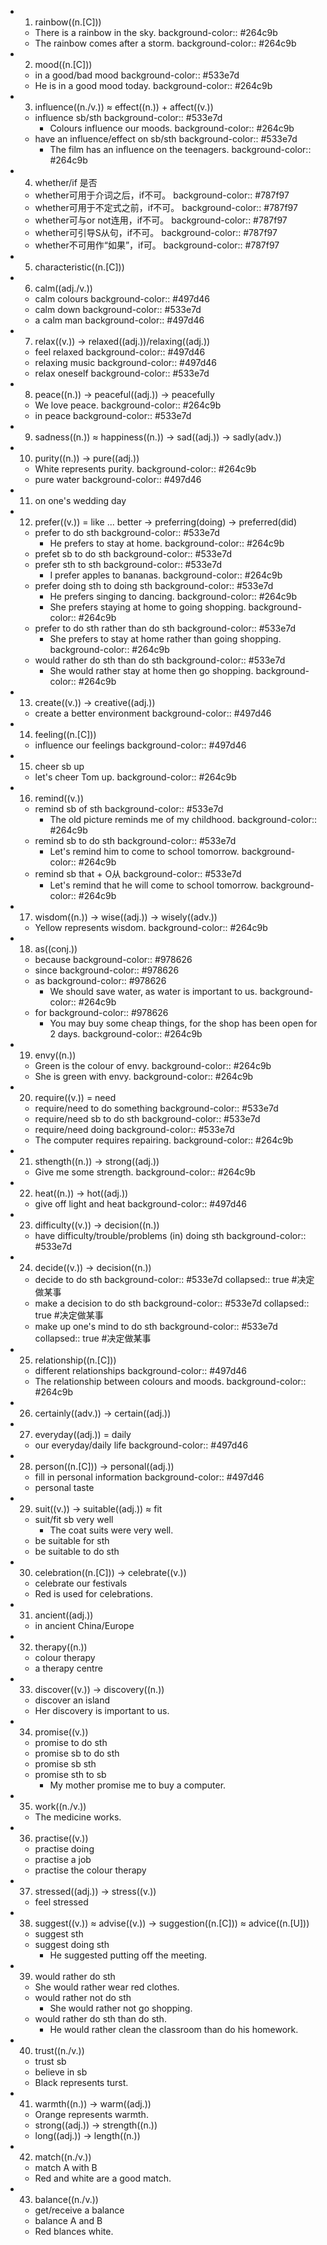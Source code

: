 - 1. rainbow((n.[C]))
	- There is a rainbow in the sky.
	  background-color:: #264c9b
	- The rainbow comes after a storm.
	  background-color:: #264c9b
- 2. mood((n.[C]))
	- in a good/bad mood
	  background-color:: #533e7d
	- He is in a good mood today.
	  background-color:: #264c9b
- 3. influence((n./v.)) ≈ effect((n.)) + affect((v.))
	- influence sb/sth
	  background-color:: #533e7d
		- Colours influence our moods.
		  background-color:: #264c9b
	- have an influence/effect on sb/sth
	  background-color:: #533e7d
		- The film has an influence on the teenagers.
		  background-color:: #264c9b
- 4. whether/if 是否
	- whether可用于介词之后，if不可。
	  background-color:: #787f97
	- whether可用于不定式之前，if不可。
	  background-color:: #787f97
	- whether可与or not连用，if不可。
	  background-color:: #787f97
	- whether可引导S从句，if不可。
	  background-color:: #787f97
	- whether不可用作“如果”，if可。
	  background-color:: #787f97
- 5. characteristic((n.[C]))
- 6. calm((adj./v.))
	- calm colours
	  background-color:: #497d46
	- calm down
	  background-color:: #533e7d
	- a calm man
	  background-color:: #497d46
- 7. relax((v.)) -> relaxed((adj.))/relaxing((adj.))
	- feel relaxed
	  background-color:: #497d46
	- relaxing music
	  background-color:: #497d46
	- relax oneself
	  background-color:: #533e7d
- 8. peace((n.)) -> peaceful((adj.)) -> peacefully
	- We love peace.
	  background-color:: #264c9b
	- in peace
	  background-color:: #533e7d
- 9. sadness((n.)) ≈ happiness((n.)) -> sad((adj.)) -> sadly(adv.))
- 10. purity((n.)) -> pure((adj.))
	- White represents purity.
	  background-color:: #264c9b
	- pure water
	  background-color:: #497d46
- 11. on one's wedding day
- 12. prefer((v.)) = like ... better -> preferring(doing) -> preferred(did)
	- prefer to do sth
	  background-color:: #533e7d
		- He prefers to stay at home.
		  background-color:: #264c9b
	- prefet sb to do sth
	  background-color:: #533e7d
	- prefer sth to sth
	  background-color:: #533e7d
		- I prefer apples to bananas.
		  background-color:: #264c9b
	- prefer doing sth to doing sth
	  background-color:: #533e7d
		- He prefers singing to dancing.
		  background-color:: #264c9b
		- She prefers staying at home to going shopping.
		  background-color:: #264c9b
	- prefer to do sth rather than do sth
	  background-color:: #533e7d
		- She prefers to stay at home rather than going shopping.
		  background-color:: #264c9b
	- would rather do sth than do sth
	  background-color:: #533e7d
		- She would rather stay at home then go shopping.
		  background-color:: #264c9b
- 13.  create((v.)) -> creative((adj.))
	- create a better environment
	  background-color:: #497d46
- 14. feeling((n.[C]))
	- influence our feelings
	  background-color:: #497d46
- 15. cheer sb up
	- let's cheer Tom up.
	  background-color:: #264c9b
- 16. remind((v.))
	- remind sb of sth
	  background-color:: #533e7d
		- The old picture reminds me of my childhood.
		  background-color:: #264c9b
	- remind sb to do sth
	  background-color:: #533e7d
		- Let's remind him to come to school tomorrow.
		  background-color:: #264c9b
	- remind sb that + O从
	  background-color:: #533e7d
		- Let's remind that he will come to school tomorrow.
		  background-color:: #264c9b
- 17. wisdom((n.)) -> wise((adj.)) -> wisely((adv.))
	- Yellow represents wisdom.
	  background-color:: #264c9b
- 18. as((conj.))
	- because
	  background-color:: #978626
	- since
	  background-color:: #978626
	- as
	  background-color:: #978626
		- We should save water, as water is important to us.
		  background-color:: #264c9b
	- for
	  background-color:: #978626
		- You may buy some cheap things, for the shop has been open for 2 days.
		  background-color:: #264c9b
- 19. envy((n.))
	- Green is the colour of envy.
	  background-color:: #264c9b
	- She is green with envy.
	  background-color:: #264c9b
- 20. require((v.)) = need
	- require/need to do something
	  background-color:: #533e7d
	- require/need sb to do sth
	  background-color:: #533e7d
	- require/need doing
	  background-color:: #533e7d
	- The computer requires repairing.
	  background-color:: #264c9b
- 21. sthength((n.)) -> strong((adj.))
	- Give me some strength.
	  background-color:: #264c9b
- 22. heat((n.)) -> hot((adj.))
	- give off light and heat
	  background-color:: #497d46
- 23. difficulty((v.)) -> decision((n.))
	- have difficulty/trouble/problems (in) doing sth
	  background-color:: #533e7d
- 24. decide((v.)) -> decision((n.))
	- decide to do sth
	  background-color:: #533e7d
	  collapsed:: true
	  #决定做某事
	- make a decision to do sth
	  background-color:: #533e7d
	  collapsed:: true
	  #决定做某事
	- make up one's mind to do sth
	  background-color:: #533e7d
	  collapsed:: true
	  #决定做某事
- 25. relationship((n.[C]))
	- different relationships
	  background-color:: #497d46
	- The relationship between colours and moods.
	  background-color:: #264c9b
- 26. certainly((adv.)) -> certain((adj.))
- 27. everyday((adj.)) = daily
	- our everyday/daily life
	  background-color:: #497d46
- 28. person((n.[C])) -> personal((adj.))
	- fill in personal information
	  background-color:: #497d46
	- personal taste
- 29. suit((v.)) -> suitable((adj.)) ≈ fit
	- suit/fit sb very well
		- The coat suits were very well.
	- be suitable for sth
	- be suitable to do sth
- 30. celebration((n.[C])) -> celebrate((v.))
	- celebrate our festivals
	- Red is used for celebrations.
- 31. ancient((adj.))
	- in ancient China/Europe
- 32. therapy((n.))
	- colour therapy
	- a therapy centre
- 33. discover((v.)) -> discovery((n.))
	- discover an island
	- Her discovery is important to us.
- 34. promise((v.))
	- promise to do sth
	- promise sb to do sth
	- promise sb sth
	- promise sth to sb
		- My mother promise me to buy a computer.
- 35. work((n./v.))
	- The medicine works.
- 36. practise((v.))
	- practise doing
	- practise a job
	- practise the colour therapy
- 37. stressed((adj.)) -> stress((v.))
	- feel stressed
- 38. suggest((v.)) ≈ advise((v.)) -> suggestion((n.[C])) ≈ advice((n.[U]))
	- suggest sth
	- suggest doing sth
		- He suggested putting off the meeting.
- 39. would rather do sth
	- She would rather wear red clothes.
	- would rather not do sth
		- She would rather not go shopping.
	- would rather do sth than do sth.
		- He would rather clean the classroom than do his homework.
- 40. trust((n./v.))
	- trust sb
	- believe in sb
	- Black represents turst.
- 41. warmth((n.)) -> warm((adj.))
	- Orange represents warmth.
	- strong((adj.)) -> strength((n.))
	- long((adj.)) -> length((n.))
- 42. match((n./v.))
	- match A with B
	- Red and white are a good match.
- 43. balance((n./v.))
	- get/receive a balance
	- balance A and B
	- Red blances white.